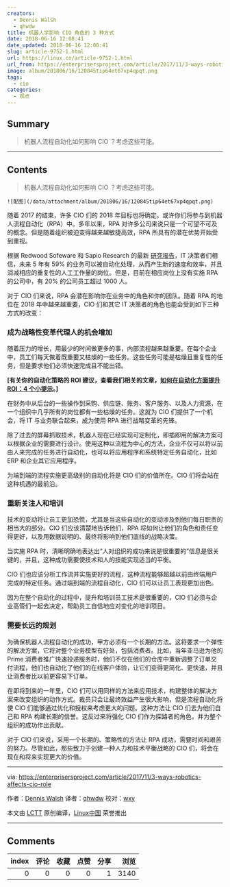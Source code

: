 ```yaml
---
creators:
  - Dennis Walsh
  - qhwdw
title: 机器人学影响 CIO 角色的 3 种方式
date: 2018-06-16 12:08:41
date_updated: 2018-06-16 12:08:41
slug: article-9752-1.html
url: https://linux.cn/article-9752-1.html
url_from: https://enterprisersproject.com/article/2017/11/3-ways-robotics-affects-cio-role
image: album/201806/16/120845tip64et67xp4qpqt.png
tags:
  - cio
categories:
  - 观点
---
```


## Summary

> 机器人流程自动化如何影响 CIO ？考虑这些可能。

***

<!-- more -->

## Contents

> 
> 机器人流程自动化如何影响 CIO ？考虑这些可能。
> 
> 
> 

`![配图](/data/attachment/album/201806/16/120845tip64et67xp4qpqt.png)`

随着 2017 的结束，许多 CIO 们的 2018 年目标也将确定。或许你们将参与到机器人流程自动化（RPA）中。多年以来，RPA 对许多公司来说只是一个可望不可及的概念。但是随着组织被迫变得越来越敏捷高效，RPA 所具有的潜在优势开始受到重视。

根据 Redwood Sofeware 和 Sapio Research 的最新 [研究报告](https://www.redwood.com/press-releases/it-decision-makers-speak-59-of-business-processes-could-be-automated-by-2022/)，IT 决策者们相信，未来 5 年有 59% 的业务可以被自动化处理，从而产生新的速度和效率，并且消减相应的重复性的人工工作量的岗位。但是，目前在相应岗位上没有实施 RPA 的公司中，有 20% 的公司员工超过 1000 人。

对于 CIO 们来说，RPA 会潜在影响你在业务中的角色和你的团队。随着 RPA 的地位在 2018 年中越来越重要，CIO 们和其它 IT 决策者的角色也能会受到如下三种方式的改变：

### 成为战略性变革代理人的机会增加

随着压力的增长，用最少的时间做更多的事，内部流程越来越重要。在每个企业中，员工们每天做着既重要又枯燥的一些任务。这些任务可能是枯燥且重复性的任务，但是要求他们必须快速完成且不能出错。

**[有关你的自动化策略的 ROI 建议，查看我们相关的文章，[如何在自动化方面提升 ROI：4 个小提示](https://enterprisersproject.com/article/2017/11/how-improve-roi-automation-4-tips?sc_cid=70160000000h0aXAAQ)。]**

在财务中从后台的一些操作到采购、供应链、账务、客户服务、以及人力资源，在一个组织中几乎所有的岗位都有一些枯燥的任务。这就为 CIO 们提供了一个机会，将 IT 与业务联合起来，成为使用 RPA 进行战略变革的先锋。

除了过去的屏幕抓取技术，机器人现在已经实现可定制化，即插即用的解决方案可以根据企业的需要进行设计。使用这种以流程为中心的方法，企业不仅可以将以前由人来完成的任务进行自动化，也可以将应用程序和系统特定任务自动化，比如 ERP 和企业其它应用程序。

为端到端的流程实施更高级别的自动化将是 CIO 们的价值所在。CIO 们将会站在这种机遇的最前沿。

### 重新关注人和培训

技术的变动将让员工更加恐慌，尤其是当这些自动化的变动涉及到他们每日职责的相当大的部分。CIO 们应该清楚地告诉他们，RPA 将如何让他们的角色和责任变得更好，以及用数据说明的、最终将影响到他们底线的战略决策。

当实施 RPA 时，清晰明确地表达出“人对组织的成功来说是很重要的”信息是很关键的，并且，这种成功需要使技术和人的技能实现适当的平衡。

CIO 们也应该分析工作流并实施更好的流程，这种流程能够超越以前由终端用户完成的特定任务。通过端到端的流程自动化，CIO 们可以让员工表现更加出色。

因为在整个自动化的过程中，提升和培训员工技术是很重要的，CIO 们必须与企业高管们一起去决定，帮助员工自信地应对变化的培训项目。

### 需要长远的规划

为确保机器人流程自动化的成功，甲方必须有一个长期的方法。这将要求一个弹性的解决方案，它将对整个业务模型有好处，包括消费者。比如，当年亚马逊为他的 Prime 消费者推广快速投递服务时，他们不仅在他们的仓库中重新调整了订单交付流程，他们也自动化了他们的在线客户体验，让它们变得更简化、更快速，并且让消费者比以前更容易下订单。

在即将到来的一年里，CIO 们可以用同样的方法来应用技术，构建整体的解决方案来改变组织的动作方式。裁员只会让最终效益产生很大影响，但是流程自动化将使 CIO 们能够通过优化和授权来考虑更大的问题。这种方法让 CIO 们去为他们自己和 RPA 构建长期的信誉。这反过来将强化 CIO 们作为探路者的角色，并为整个组织的成功作出贡献。

对于 CIO 们来说，采用一个长期的、策略性的方法让 RPA 成功，需要时间和艰苦的努力。尽管如此，那些致力于创建一种人力和技术平衡战略的 CIO 们，将会在现在和将来实现更大的价值。

---

via: <https://enterprisersproject.com/article/2017/11/3-ways-robotics-affects-cio-role>

作者：[Dennis Walsh](https://enterprisersproject.com/user/dennis-walsh) 译者：[qhwdw](https://github.com/qhwdw) 校对：[wxy](https://github.com/wxy)

本文由 [LCTT](https://github.com/LCTT/TranslateProject) 原创编译，[Linux中国](https://linux.cn/) 荣誉推出

***

## Comments


|   index |   评论 |   收藏 |   点赞 |   分享 |   浏览 |
|--------:|-------:|-------:|-------:|-------:|-------:|
|       0 |      0 |      0 |      0 |      1 |   3140 |
